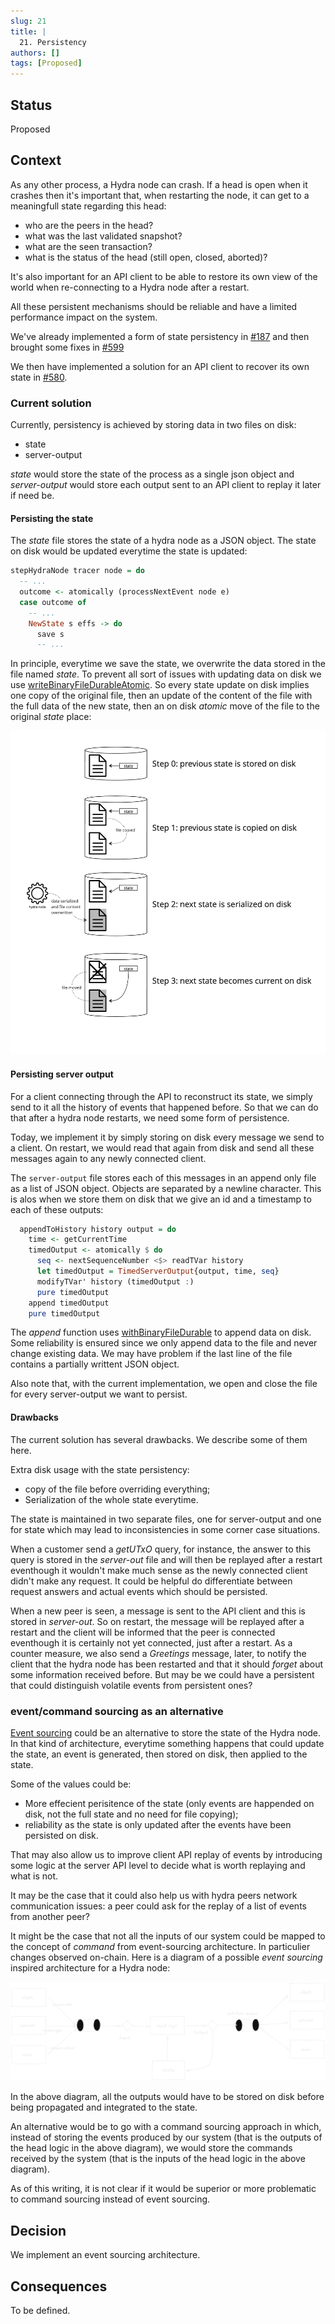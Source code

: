 ```yaml
---
slug: 21
title: |
  21. Persistency
authors: []
tags: [Proposed]
---
```


## Status

Proposed

## Context

As any other process, a Hydra node can crash. If a head is open when it crashes then it's important that, when restarting the node, it can get to a meaningfull state regarding this head:
* who are the peers in the head?
* what was the last validated snapshot?
* what are the seen transaction?
* what is the status of the head (still open, closed, aborted)?

It's also important for an API client to be able to restore its own view of the world when re-connecting to a Hydra node after a restart.

All these persistent mechanisms should be reliable and have a limited performance impact on the system.

We've already implemented a form of state persistency in [#187](https://github.com/input-output-hk/hydra/issues/187)
and then brought some fixes in [#599](https://github.com/input-output-hk/hydra/issues/599)

We then have implemented a solution for an API client to recover its own state in [#580](https://github.com/input-output-hk/hydra/issues/580).

### Current solution

Currently, persistency is achieved by storing data in two files on disk:
* state
* server-output

_state_ would store the state of the process as a single json object and _server-output_ would store each output sent to an API client to replay it later if need be.

#### Persisting the state

The _state_ file stores the state of a hydra node as a JSON object. The state on disk would be updated everytime the state is updated:

```haskell
stepHydraNode tracer node = do
  -- ...
  outcome <- atomically (processNextEvent node e)
  case outcome of
    -- ...
    NewState s effs -> do
      save s
      -- ...
```

In principle, everytime we save the state, we overwrite the data stored in the file named _state_. To prevent all sort of issues with updating data on disk we use [writeBinaryFileDurableAtomic](https://hackage.haskell.org/package/unliftio-0.2.23.0/docs/UnliftIO-IO-File.html#v:writeBinaryFileDurableAtomic). So every state update on disk implies one copy of the original file, then an update of the content of the file with the full data of the new state, then an on disk _atomic_ move of the file to the original _state_ place:

![](img/021-persisting_the_state.jpg)

#### Persisting server output

For a client connecting through the API to reconstruct its state, we simply send to it all the history of events that happened before.
So that we can do that after a hydra node restarts, we need some form of persistence.

Today, we implement it by simply storing on disk every message we send to a client. On restart, we would read that again from disk and send all these messages again to any newly connected client.

The `server-output` file stores each of this messages in an append only file as a list of JSON object. Objects are separated by a newline character.
This is alos when we store them on disk that we give an id and a timestamp to each of these outputs:

```haskell
  appendToHistory history output = do
    time <- getCurrentTime
    timedOutput <- atomically $ do
      seq <- nextSequenceNumber <$> readTVar history
      let timedOutput = TimedServerOutput{output, time, seq}
      modifyTVar' history (timedOutput :)
      pure timedOutput
    append timedOutput
    pure timedOutput
```

The _append_ function uses [withBinaryFileDurable](https://hackage.haskell.org/package/unliftio-0.2.23.0/docs/UnliftIO-IO-File.html#v:withBinaryFileDurable)
 to append data on disk. Some reliability is ensured since we only append data to the file and never change existing data.
We may have problem if the last line of the file contains a partially writtent JSON object.

Also note that, with the current implementation, we open and close the file for every server-output we want to persist.

#### Drawbacks

The current solution has several drawbacks. We describe some of them here.

Extra disk usage with the state persistency:
* copy of the file before overriding everything;
* Serialization of the whole state everytime.

The state is maintained in two separate files, one for server-output and one for state which may lead to inconsistencies in some corner case situations.

When a customer send a _getUTxO_ query, for instance, the answer to this query is stored in the _server-out_ file and will then be replayed after a restart
eventhough it wouldn't make much sense as the newly connected client didn't make any request. It could be helpful do differentiate between request answers
and actual events which should be persisted.

When a new peer is seen, a message is sent to the API client and this is stored in _server-out_. So on restart, the message will be replayed after a restart
and the client will be informed that the peer is connected eventhough it is certainly not yet connected, just after a restart. As a counter measure, we
also send a _Greetings_ message, later, to notify the client that the hydra node has been restarted and that it should _forget_ about some information
received before. But may be we could have a persistent that could distinguish volatile events from persistent ones?


### event/command sourcing as an alternative

[Event sourcing](https://martinfowler.com/eaaDev/EventSourcing.html) could be an alternative to store the state of the Hydra node. In that kind of architecture,
everytime something happens that could update the state, an event is generated, then stored on disk, then applied to the state.

Some of the values could be:
* More effecient perisitence of the state (only events are happended on disk, not the full state and no need for file copying);
* reliability as the state is only updated after the events have been persisted on disk.

That may also allow us to improve client API replay of events by introducing some logic at the server API level to decide what is worth replaying and what is not.

It may be the case that it could also help us with hydra peers network communication issues: a peer could ask for the replay of a list of events from another peer?

It might be the case that not all the inputs of our system could be mapped to the concept of _command_ from event-sourcing architecture. In particulier changes
observed on-chain. Here is a diagram of a possible _event sourcing_ inspired architecture for a Hydra node:

![](img/021-event-sourcing.png)

In the above diagram, all the outputs would have to be stored on disk before being propagated and integrated to the state.

An alternative would be to go with a command sourcing approach in which, instead of storing the events produced by our system
(that is the outputs of the head logic in the above diagram), we would store the commands received by the system (that is the
inputs of the head logic in the above diagram).

As of this writing, it is not clear if it would be superior or more problematic to command sourcing instead of event sourcing.

## Decision

We implement an event sourcing architecture.

## Consequences

To be defined.

